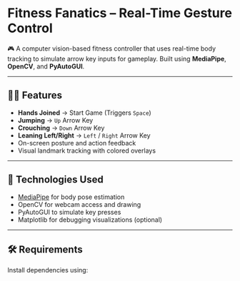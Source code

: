 # Fitness Fanatics – Real-Time Gesture Control

🎮 A computer vision-based fitness controller that uses real-time body tracking to simulate arrow key inputs for gameplay. Built using **MediaPipe**, **OpenCV**, and **PyAutoGUI**.

---

## 🏃‍♀️ Features

- **Hands Joined** → Start Game (Triggers `Space`)
- **Jumping** → `Up` Arrow Key
- **Crouching** → `Down` Arrow Key
- **Leaning Left/Right** → `Left` / `Right` Arrow Key
- On-screen posture and action feedback
- Visual landmark tracking with colored overlays

---

## 🧠 Technologies Used

- [MediaPipe](https://google.github.io/mediapipe/) for body pose estimation
- OpenCV for webcam access and drawing
- PyAutoGUI to simulate key presses
- Matplotlib for debugging visualizations (optional)

---

## 🛠 Requirements

Install dependencies using:
